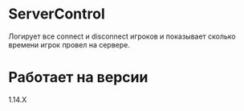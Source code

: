 # ServerControl

Логирует все connect и disconnect игроков и показывает сколько времени игрок провел на сервере.

# Работает на версии

1.14.X
